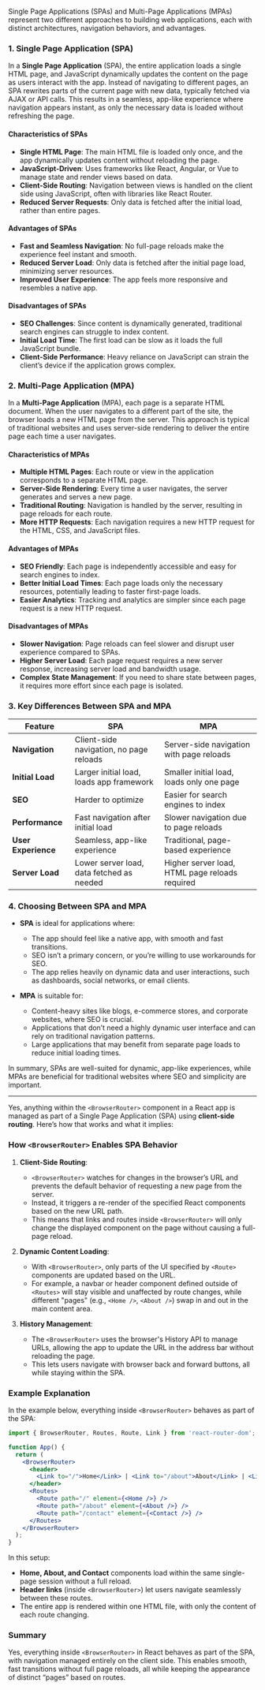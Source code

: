 Single Page Applications (SPAs) and Multi-Page Applications (MPAs) represent two different approaches to building web applications, each with distinct architectures, navigation behaviors, and advantages.

### 1. **Single Page Application (SPA)**

In a **Single Page Application** (SPA), the entire application loads a single HTML page, and JavaScript dynamically updates the content on the page as users interact with the app. Instead of navigating to different pages, an SPA rewrites parts of the current page with new data, typically fetched via AJAX or API calls. This results in a seamless, app-like experience where navigation appears instant, as only the necessary data is loaded without refreshing the page.

#### Characteristics of SPAs
- **Single HTML Page**: The main HTML file is loaded only once, and the app dynamically updates content without reloading the page.
- **JavaScript-Driven**: Uses frameworks like React, Angular, or Vue to manage state and render views based on data.
- **Client-Side Routing**: Navigation between views is handled on the client side using JavaScript, often with libraries like React Router.
- **Reduced Server Requests**: Only data is fetched after the initial load, rather than entire pages.

#### Advantages of SPAs
- **Fast and Seamless Navigation**: No full-page reloads make the experience feel instant and smooth.
- **Reduced Server Load**: Only data is fetched after the initial page load, minimizing server resources.
- **Improved User Experience**: The app feels more responsive and resembles a native app.

#### Disadvantages of SPAs
- **SEO Challenges**: Since content is dynamically generated, traditional search engines can struggle to index content.
- **Initial Load Time**: The first load can be slow as it loads the full JavaScript bundle.
- **Client-Side Performance**: Heavy reliance on JavaScript can strain the client’s device if the application grows complex.

### 2. **Multi-Page Application (MPA)**

In a **Multi-Page Application** (MPA), each page is a separate HTML document. When the user navigates to a different part of the site, the browser loads a new HTML page from the server. This approach is typical of traditional websites and uses server-side rendering to deliver the entire page each time a user navigates.

#### Characteristics of MPAs
- **Multiple HTML Pages**: Each route or view in the application corresponds to a separate HTML page.
- **Server-Side Rendering**: Every time a user navigates, the server generates and serves a new page.
- **Traditional Routing**: Navigation is handled by the server, resulting in page reloads for each route.
- **More HTTP Requests**: Each navigation requires a new HTTP request for the HTML, CSS, and JavaScript files.

#### Advantages of MPAs
- **SEO Friendly**: Each page is independently accessible and easy for search engines to index.
- **Better Initial Load Times**: Each page loads only the necessary resources, potentially leading to faster first-page loads.
- **Easier Analytics**: Tracking and analytics are simpler since each page request is a new HTTP request.

#### Disadvantages of MPAs
- **Slower Navigation**: Page reloads can feel slower and disrupt user experience compared to SPAs.
- **Higher Server Load**: Each page request requires a new server response, increasing server load and bandwidth usage.
- **Complex State Management**: If you need to share state between pages, it requires more effort since each page is isolated.

### 3. **Key Differences Between SPA and MPA**

| Feature                 | SPA                                        | MPA                                           |
|-------------------------|--------------------------------------------|-----------------------------------------------|
| **Navigation**          | Client-side navigation, no page reloads   | Server-side navigation with page reloads      |
| **Initial Load**        | Larger initial load, loads app framework  | Smaller initial load, loads only one page     |
| **SEO**                 | Harder to optimize                        | Easier for search engines to index           |
| **Performance**         | Fast navigation after initial load        | Slower navigation due to page reloads        |
| **User Experience**     | Seamless, app-like experience             | Traditional, page-based experience           |
| **Server Load**         | Lower server load, data fetched as needed | Higher server load, HTML page reloads required|

### 4. **Choosing Between SPA and MPA**

- **SPA** is ideal for applications where:
  - The app should feel like a native app, with smooth and fast transitions.
  - SEO isn’t a primary concern, or you’re willing to use workarounds for SEO.
  - The app relies heavily on dynamic data and user interactions, such as dashboards, social networks, or email clients.

- **MPA** is suitable for:
  - Content-heavy sites like blogs, e-commerce stores, and corporate websites, where SEO is crucial.
  - Applications that don’t need a highly dynamic user interface and can rely on traditional navigation patterns.
  - Large applications that may benefit from separate page loads to reduce initial loading times.

In summary, SPAs are well-suited for dynamic, app-like experiences, while MPAs are beneficial for traditional websites where SEO and simplicity are important.


---


Yes, anything within the `<BrowserRouter>` component in a React app is managed as part of a Single Page Application (SPA) using **client-side routing**. Here’s how that works and what it implies:

### How `<BrowserRouter>` Enables SPA Behavior

1. **Client-Side Routing**:
   - `<BrowserRouter>` watches for changes in the browser’s URL and prevents the default behavior of requesting a new page from the server.
   - Instead, it triggers a re-render of the specified React components based on the new URL path.
   - This means that links and routes inside `<BrowserRouter>` will only change the displayed component on the page without causing a full-page reload.

2. **Dynamic Content Loading**:
   - With `<BrowserRouter>`, only parts of the UI specified by `<Route>` components are updated based on the URL.
   - For example, a navbar or header component defined outside of `<Routes>` will stay visible and unaffected by route changes, while different "pages" (e.g., `<Home />`, `<About />`) swap in and out in the main content area.

3. **History Management**:
   - The `<BrowserRouter>` uses the browser's History API to manage URLs, allowing the app to update the URL in the address bar without reloading the page.
   - This lets users navigate with browser back and forward buttons, all while staying within the SPA.

### Example Explanation

In the example below, everything inside `<BrowserRouter>` behaves as part of the SPA:

```jsx
import { BrowserRouter, Routes, Route, Link } from 'react-router-dom';

function App() {
  return (
    <BrowserRouter>
      <header>
        <Link to="/">Home</Link> | <Link to="/about">About</Link> | <Link to="/contact">Contact</Link>
      </header>
      <Routes>
        <Route path="/" element={<Home />} />
        <Route path="/about" element={<About />} />
        <Route path="/contact" element={<Contact />} />
      </Routes>
    </BrowserRouter>
  );
}
```

In this setup:
- **Home, About, and Contact** components load within the same single-page session without a full reload.
- **Header links** (inside `<BrowserRouter>`) let users navigate seamlessly between these routes.
- The entire app is rendered within one HTML file, with only the content of each route changing.

### Summary

Yes, everything inside `<BrowserRouter>` in React behaves as part of the SPA, with navigation managed entirely on the client side. This enables smooth, fast transitions without full page reloads, all while keeping the appearance of distinct “pages” based on routes.